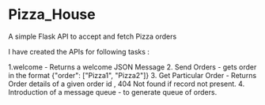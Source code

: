 # Pizza_House

A simple Flask API to accept and fetch Pizza orders

I have created the APIs for following tasks :

1.welcome - Returns a welcome JSON Message
2. Send Orders - gets order in the format {"order": ["Pizza1", "Pizza2"]}
3. Get Particular Order - Returns Order details of a given order id , 404 Not found if record not present.
4. Introduction of a message queue - to generate queue of orders.
